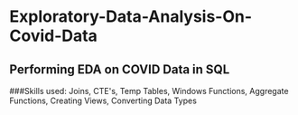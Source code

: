 # Exploratory-Data-Analysis-On-Covid-Data
## Performing EDA on COVID Data in SQL
###Skills used: 
Joins, CTE's, Temp Tables, Windows Functions, Aggregate Functions, Creating Views, Converting Data Types

